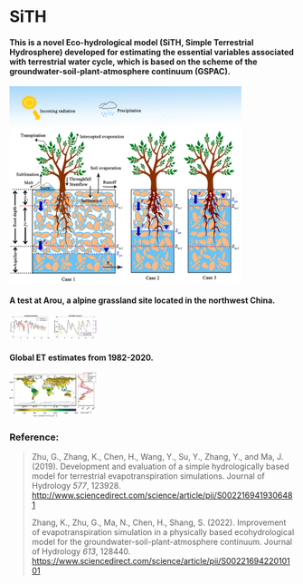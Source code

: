 # SiTH

#### This is a novel Eco-hydrological model (SiTH, Simple Terrestrial Hydrosphere) developed for estimating the essential variables associated with terrestrial water cycle, which is based on the scheme of the groundwater-soil-plant-atmosphere continuum (GSPAC).

<img src="image\fig1.png" alt="fig1" style="zoom:40%;" />

#### A test at Arou, a alpine grassland site located in the northwest China. 

<img src="image\testFigure_Arou.png" style="zoom: 15%;" />

#### Global ET estimates from 1982-2020. 

<img src="image\GlobalET3.png" style="zoom: 15%;" />

### Reference:

>Zhu, G., Zhang, K., Chen, H., Wang, Y., Su, Y., Zhang, Y., and Ma, J. (2019). Development and evaluation of a simple hydrologically based model for terrestrial evapotranspiration simulations. Journal of Hydrology *577*, 123928. http://www.sciencedirect.com/science/article/pii/S0022169419306481
>
>Zhang, K., Zhu, G., Ma, N., Chen, H., Shang, S. (2022). Improvement of evapotranspiration simulation in a physically based ecohydrological model for the groundwater-soil-plant-atmosphere continuum. Journal of Hydrology *613*, 128440. https://www.sciencedirect.com/science/article/pii/S0022169422010101






